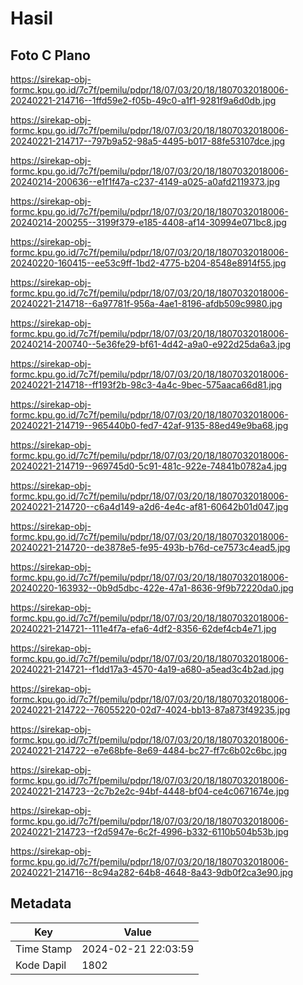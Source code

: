 # Hasil

## Foto C Plano

https://sirekap-obj-formc.kpu.go.id/7c7f/pemilu/pdpr/18/07/03/20/18/1807032018006-20240221-214716--1ffd59e2-f05b-49c0-a1f1-9281f9a6d0db.jpg

https://sirekap-obj-formc.kpu.go.id/7c7f/pemilu/pdpr/18/07/03/20/18/1807032018006-20240221-214717--797b9a52-98a5-4495-b017-88fe53107dce.jpg

https://sirekap-obj-formc.kpu.go.id/7c7f/pemilu/pdpr/18/07/03/20/18/1807032018006-20240214-200636--e1f1f47a-c237-4149-a025-a0afd2119373.jpg

https://sirekap-obj-formc.kpu.go.id/7c7f/pemilu/pdpr/18/07/03/20/18/1807032018006-20240214-200255--3199f379-e185-4408-af14-30994e071bc8.jpg

https://sirekap-obj-formc.kpu.go.id/7c7f/pemilu/pdpr/18/07/03/20/18/1807032018006-20240220-160415--ee53c9ff-1bd2-4775-b204-8548e8914f55.jpg

https://sirekap-obj-formc.kpu.go.id/7c7f/pemilu/pdpr/18/07/03/20/18/1807032018006-20240221-214718--6a97781f-956a-4ae1-8196-afdb509c9980.jpg

https://sirekap-obj-formc.kpu.go.id/7c7f/pemilu/pdpr/18/07/03/20/18/1807032018006-20240214-200740--5e36fe29-bf61-4d42-a9a0-e922d25da6a3.jpg

https://sirekap-obj-formc.kpu.go.id/7c7f/pemilu/pdpr/18/07/03/20/18/1807032018006-20240221-214718--ff193f2b-98c3-4a4c-9bec-575aaca66d81.jpg

https://sirekap-obj-formc.kpu.go.id/7c7f/pemilu/pdpr/18/07/03/20/18/1807032018006-20240221-214719--965440b0-fed7-42af-9135-88ed49e9ba68.jpg

https://sirekap-obj-formc.kpu.go.id/7c7f/pemilu/pdpr/18/07/03/20/18/1807032018006-20240221-214719--969745d0-5c91-481c-922e-74841b0782a4.jpg

https://sirekap-obj-formc.kpu.go.id/7c7f/pemilu/pdpr/18/07/03/20/18/1807032018006-20240221-214720--c6a4d149-a2d6-4e4c-af81-60642b01d047.jpg

https://sirekap-obj-formc.kpu.go.id/7c7f/pemilu/pdpr/18/07/03/20/18/1807032018006-20240221-214720--de3878e5-fe95-493b-b76d-ce7573c4ead5.jpg

https://sirekap-obj-formc.kpu.go.id/7c7f/pemilu/pdpr/18/07/03/20/18/1807032018006-20240220-163932--0b9d5dbc-422e-47a1-8636-9f9b72220da0.jpg

https://sirekap-obj-formc.kpu.go.id/7c7f/pemilu/pdpr/18/07/03/20/18/1807032018006-20240221-214721--111e4f7a-efa6-4df2-8356-62def4cb4e71.jpg

https://sirekap-obj-formc.kpu.go.id/7c7f/pemilu/pdpr/18/07/03/20/18/1807032018006-20240221-214721--f1dd17a3-4570-4a19-a680-a5ead3c4b2ad.jpg

https://sirekap-obj-formc.kpu.go.id/7c7f/pemilu/pdpr/18/07/03/20/18/1807032018006-20240221-214722--76055220-02d7-4024-bb13-87a873f49235.jpg

https://sirekap-obj-formc.kpu.go.id/7c7f/pemilu/pdpr/18/07/03/20/18/1807032018006-20240221-214722--e7e68bfe-8e69-4484-bc27-ff7c6b02c6bc.jpg

https://sirekap-obj-formc.kpu.go.id/7c7f/pemilu/pdpr/18/07/03/20/18/1807032018006-20240221-214723--2c7b2e2c-94bf-4448-bf04-ce4c0671674e.jpg

https://sirekap-obj-formc.kpu.go.id/7c7f/pemilu/pdpr/18/07/03/20/18/1807032018006-20240221-214723--f2d5947e-6c2f-4996-b332-6110b504b53b.jpg

https://sirekap-obj-formc.kpu.go.id/7c7f/pemilu/pdpr/18/07/03/20/18/1807032018006-20240221-214716--8c94a282-64b8-4648-8a43-9db0f2ca3e90.jpg


## Metadata

| Key        | Value               |
| ---------- | ------------------- |
| Time Stamp | 2024-02-21 22:03:59 |
| Kode Dapil | 1802                |



